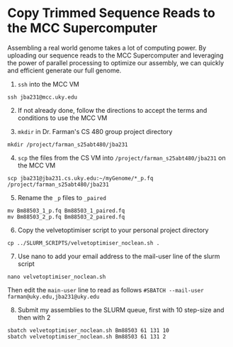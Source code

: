 # Copy Trimmed Sequence Reads to the MCC Supercomputer

Assembling a real world genome takes a lot of computing power. By uploading our sequence reads to the MCC Supercomputer and leveraging the power of parallel processing to optimize our assembly, we can quickly and efficient generate our full genome.

1. `ssh` into the MCC VM

```ssh jba231@mcc.uky.edu```

2. If not already done, follow the directions to accept the terms and conditions to use the MCC VM

3. `mkdir` in Dr. Farman's CS 480 group project directory

```mkdir /project/farman_s25abt480/jba231```

4. `scp` the files from the CS VM into `/project/farman_s25abt480/jba231` on the MCC VM

```scp jba231@jba231.cs.uky.edu:~/myGenome/*_p.fq /project/farman_s25abt480/jba231```

5. Rename the `_p` files to `_paired`

```
mv Bm88503_1_p.fq Bm88503_1_paired.fq
mv Bm88503_2_p.fq Bm88503_2_paired.fq
```

6. Copy the velvetoptimiser script to your personal project directory

```cp ../SLURM_SCRIPTS/velvetoptimiser_noclean.sh .```

7. Use nano to add your email address to the mail-user line of the slurm script

```nano velvetoptimiser_noclean.sh```

Then edit the `main-user` line to read as follows `#SBATCH --mail-user farman@uky.edu,jba231@uky.edu`

8. Submit my assemblies to the SLURM queue, first with 10 step-size and then with 2

```
sbatch velvetoptimiser_noclean.sh Bm88503 61 131 10
sbatch velvetoptimiser_noclean.sh Bm88503 61 131 2
```
